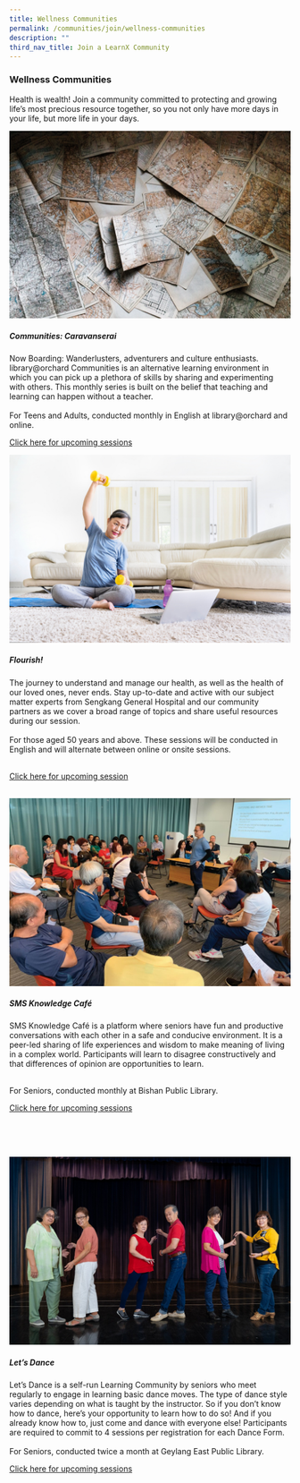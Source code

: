 ```yaml
---
title: Wellness Communities
permalink: /communities/join/wellness-communities
description: ""
third_nav_title: Join a LearnX Community
---
```

<style type="text/css">
/* Links */
.content a { color: #322987; }
.content a:focus,
.content a:hover { color: #28216c; }

/* Button Outline */
.bp-button { padding-left: 1.5rem; padding-right: 1.5rem; }
.bp-button.is-primary-outline { border: 1px solid #322987; color: #322987; background-color: transparent; text-decoration: none; }
.bp-button.is-primary-outline:focus,
.bp-button.is-primary-outline:hover { border: 1px solid #322987; color: #cff2e8; background-color: #322987; text-decoration: none; }

/* Responsive Iframe */
.responsive-iframe { position: absolute; top: 0; left: 0; bottom: 0; right: 0; width: 100%; height: 100%; }
.responsive-iframe-container { position: relative; overflow: hidden; width: 100%; }
.responsive-iframe-container.ratio-16by9 { padding-top: 56.25%; }
.responsive-iframe-container.ratio-4by3 { padding-top: 75%; }
.responsive-iframe-container.ratio-3by2 { padding-top: 66.66%; }
.responsive-iframe-container.ratio-1by1 { padding-top: 100%; }
</style>
### **Wellness Communities**

Health is wealth! Join a community committed to protecting and growing life’s most precious resource together, so you not only have more days in your life, but more life in your days. 

<div class="row is-multiline">
  <div class="col is-half-tablet padding--bottom--lg">
    <img alt="Communities: Travel and Culture Explorers" src="/images/learning-communities/wellness/Communities%20Travelers%20and%20Culture%20Explorers-01.png">
    <div class="margin--top--lg">
      <h5 class="margin--top--sm margin--bottom--sm"><b>Communities: Caravanserai</b></h5>
      <p class="margin--top--sm margin--bottom--sm"> Now Boarding: Wanderlusters, adventurers and culture enthusiasts. <br>
library@orchard Communities is an alternative learning environment in which you can pick up a plethora of skills by sharing and experimenting with others. This monthly series is built on the belief that teaching and learning can happen without a teacher. <br><br>
For Teens and Adults, conducted monthly in English at library@orchard and online. </p>
      <p class="margin--top--sm margin--bottom--sm"><a target="_blank" href="https://go.gov.sg/lcsessions"> Click here for upcoming sessions</a></p>
    </div>
  </div>
 <div class="col is-half-tablet padding--bottom--lg">
    <img src="/images/learning-communities/wellness/Flourish-Wellness-LC.png" alt="Flourish!"> 
	 <div class="margin--top--lg">
      <h5 class="margin--top--sm margin--bottom--sm"><b>Flourish!</b></h5>
      <p class="margin--top--sm margin--bottom--sm">The journey to understand and manage our health, as well as the health of our loved ones, never ends. Stay up-to-date and active with our subject matter experts from Sengkang General Hospital and our community partners as we cover a broad range of topics and share useful resources during our session.
<br><br>
For those aged 50 years and above. These sessions will be conducted in English and will alternate between online or onsite sessions.
				<br><br></p>
      <p class="margin--top--sm margin--bottom--sm"><a href="https://www.eventbrite.com/cc/programmes-on-wellness-66209" target="_blank">Click here for upcoming session</a></p>
    </div>
  </div>    
<div class="row is-multiline">
	<div class="col is-half-tablet padding--bottom--lg">
    <img src="/images/learning-communities/wellness/LC-Wellness-SMSknowledgecafe-01.jpg" alt="SMS Knowledge Café">
		<div class="margin--top--lg">
			<h5 class="margin--top--sm margin--bottom--sm"><b>SMS Knowledge Café </b></h5>
			<p class="margin--top--sm margin--bottom--sm"> SMS Knowledge Café is a platform where seniors have fun and productive conversations with each other in a safe and conducive environment. It is a peer-led sharing of life experiences and wisdom to make meaning of living in a complex world. Participants will learn to disagree constructively and that differences of opinion are opportunities to learn.<br><br> 
				
For Seniors, conducted monthly at Bishan Public Library.</p>
			<p class="margin--top--sm margin--bottom--sm"><a href="https://go.gov.sg/lcsessions" target="_blank"> Click here for upcoming sessions</a></p>
    </div>
  </div>
 <div class="col is-half-tablet padding--bottom--lg">
    <img src="/images/learning-communities/wellness/LC-Wellness-LetsDance-01.jpg" alt="Let’s Dance">
	 <div class="margin--top--lg">
		 <h5 class="margin--top--sm margin--bottom--sm"><b> Let’s Dance </b></h5>
			<p class="margin--top--sm margin--bottom--sm"> Let’s Dance is a self-run Learning Community by seniors who meet regularly to engage in learning basic dance moves. The type of dance style varies depending on what is taught by the instructor. So if you don’t know how to dance, here’s your opportunity to learn how to do so! And if you already know how to, just come and dance with everyone else! Participants are required to commit to 4 sessions per registration for each Dance Form.<br><br>
For Seniors, conducted twice a month at Geylang East Public Library.</p>
		 <p class="margin--top--sm margin--bottom--sm"><a href="https://go.gov.sg/lcsessions" target="_blank"> Click here for upcoming sessions</a></p>
    </div>
  </div>